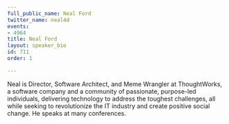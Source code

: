```yaml
---
full_public_name: Neal Ford
twitter_name: neal4d
events:
- 4964
title: Neal Ford
layout: speaker_bio
id: 711
order: 1

---
```

Neal is Director, Software Architect, and Meme Wrangler at ThoughtWorks, a software company and a community of passionate, purpose-led individuals, delivering technology to address the toughest challenges, all while seeking to revolutionize the IT industry and create positive social change. He speaks at many conferences.
